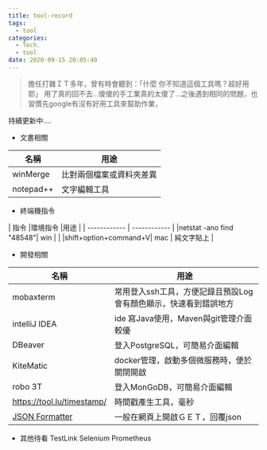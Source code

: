 ```yaml
---
title: tool-record
tags:
  - tool
categories:
  - Tech.
  - tool
date: 2020-09-15 20:05:40
---
```


> 擔任打雜ＩＴ多年，曾有時會聽到：「什麼 你不知道這個工具嗎？超好用耶」
用了真的回不去...傻傻的手工業真的太傻了...之後遇到相同的問題，也習慣先google有沒有好用工具來幫助作業，

持續更新中....

<!--more-->



- 文書相關

| 名稱  |用途   |
| ------------ | ------------ |
|winMerge | 比對兩個檔案或資料夾差異   |   
|notepad++ | 文字編輯工具   |   



- 終端機指令

| 指令  |環境指令   |用途   |
| ------------ | ------------ |
|netstat -ano find "48548"| win  |   |
|shift+option+command+V| mac   | 純文字貼上  |


- 開發相關

| 名稱  |用途   |
| ------------ | ------------ |
| mobaxterm | 常用登入ssh工具，方便記錄且預設Log會有顏色顯示，快速看到錯誤地方   |   
| intelliJ IDEA|ide 寫Java使用，Maven與git管理介面較優   |   
|  DBeaver |登入PostgreSQL，可簡易介面編輯   |
|  KiteMatic |docker管理，啟動多個微服務時，便於關閉開啟   |
|  robo 3T |登入MonGoDB，可簡易介面編輯   |
|  https://tool.lu/timestamp/ |  時間戳產生工具，毫秒 |
|  [JSON Formatter](https://chrome.google.com/webstore/detail/json-formatter/bcjindcccaagfpapjjmafapmmgkkhgoa  "JSON Formatter") |  一般在網頁上開啟ＧＥＴ，回覆json |


- 其他待看
TestLink
Selenium
Prometheus

